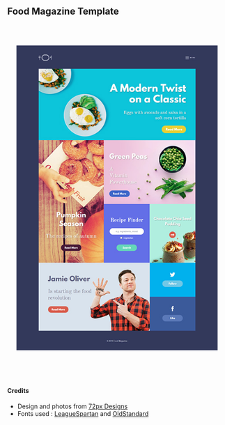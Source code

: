 ## Food Magazine Template

<br /> <br />

<p align=center>
  <img align="center" src="page_screen.jpg" height="700">
</p>

<br /> <br /> <br />

#### Credits

* Design and photos from  [72px Designs](http://www.72pxdesigns.com/template/food-magazine-template-free-psd/)
* Fonts used : [LeagueSpartan](https://www.theleagueofmoveabletype.com/league-spartan) and [OldStandard](https://fonts.google.com/specimen/Old+Standard+TT)
